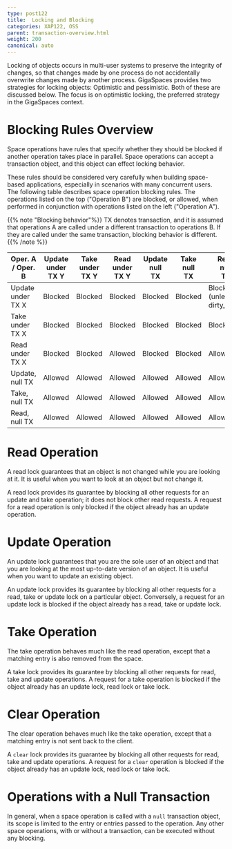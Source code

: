 ```yaml
---
type: post122
title:  Locking and Blocking
categories: XAP122, OSS
parent: transaction-overview.html
weight: 200
canonical: auto
---
```



Locking of objects occurs in multi-user systems to preserve the integrity of changes, so that changes made by one process do not accidentally overwrite changes made by another process.
GigaSpaces provides two strategies for locking objects: Optimistic and pessimistic. Both of these are discussed below. The focus is on optimistic locking, the preferred strategy in the GigaSpaces context.



# Blocking Rules Overview

Space operations have rules that specify whether they should be blocked if another operation takes place in parallel. Space operations can accept a transaction object, and this object can effect locking behavior.

These rules should be considered very carefully when building space-based applications, especially in scenarios with many concurrent users.
The following table describes space operation blocking rules. The operations listed on the top ("Operation B") are blocked, or allowed, when performed in conjunction with operations listed on the left ("Operation A").

{{% note "Blocking behavior"%}}
TX denotes transaction, and it is assumed that operations A are called under a different transaction to operations B. If they are called under the same transaction, blocking behavior is different.
{{% /note %}}


|Oper. A / Oper. B|Update <br>under <br>TX Y|Take <br> under<br> TX Y|Read <br> under <br>TX Y|Update<br> null <br>TX|Take<br> null <br>TX|Read<br> null<br> TX|
|-----------------|-----------------|----------------|----------------|-----------------|---------------|---------------|
|Update under TX X| Blocked|Blocked|Blocked|Blocked|Blocked|Blocked <br>(unless in dirty_read) |
|Take under TX X|Blocked|Blocked|Blocked|Blocked|Blocked|Blocked|
|Read under TX X|Blocked|Blocked|Allowed|Blocked|Blocked|Allowed|
|Update, null TX|Allowed|Allowed|Allowed|Allowed|Allowed|Allowed|
|Take, null TX|Allowed|Allowed|Allowed|Allowed|Allowed|Allowed|
|Read, null TX|Allowed|Allowed|Allowed|Allowed|Allowed|Allowed|

# Read Operation

A read lock guarantees that an object is not changed while you are looking at it. It is useful when you want to look at an object but not change it.

A read lock provides its guarantee by blocking all other requests for an update and take operation; it does not block other read requests. A request for a read operation is only blocked if the object already has an update operation.

# Update Operation

An update lock guarantees that you are the sole user of an object and that you are looking at the most up-to-date version of an object. It is useful when you want to update an existing object.

An update lock provides its guarantee by blocking all other requests for a read, take or update lock on a particular object. Conversely, a request for an update lock is blocked if the object already has a read, take or update lock.

# Take Operation

The take operation behaves much like the read operation, except that a matching entry is also removed from the space.

A take lock provides its guarantee by blocking all other requests for read, take and update operations. A request for a take operation is blocked if the object already has an update lock, read lock or take lock.

# Clear Operation

The clear operation behaves much like the take operation, except that a matching entry is not sent back to the client.

A `clear` lock provides its guarantee by blocking all other requests for read, take and update operations. A request for a `clear` operation is blocked if the object already has an update lock, read lock or take lock.

# Operations with a Null Transaction

In general, when a space operation is called with a `null` transaction object, its scope is limited to the entry or entries passed to the operation. Any other space operations, with or without a transaction, can be executed without any blocking.


